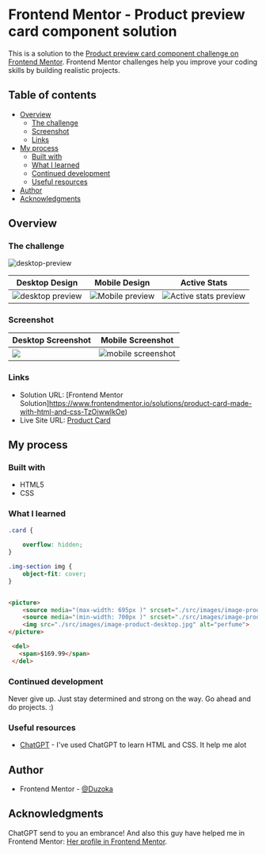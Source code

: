 # Frontend Mentor - Product preview card component solution

This is a solution to the [Product preview card component challenge on Frontend Mentor](https://www.frontendmentor.io/challenges/product-preview-card-component-GO7UmttRfa). Frontend Mentor challenges help you improve your coding skills by building realistic projects. 

## Table of contents

- [Overview](#overview)
  - [The challenge](#the-challenge)
  - [Screenshot](#screenshot)
  - [Links](#links)
- [My process](#my-process)
  - [Built with](#built-with)
  - [What I learned](#what-i-learned)
  - [Continued development](#continued-development)
  - [Useful resources](#useful-resources)
- [Author](#author)
- [Acknowledgments](#acknowledgments)


## Overview

### The challenge
![desktop-preview](https://user-images.githubusercontent.com/102036752/222904104-bfe3b7ba-418f-45a3-9f45-351c45685a25.jpg)

<table>

 <thead> <th>Desktop Design</th> <th>Mobile Design</th> <th>Active Stats</th> </thead>
 <tbody> 
 
 <tr> 
 <td> <img src="https://user-images.githubusercontent.com/102036752/222904335-8f05d385-7ccf-4b81-b30b-dc6c48eb70d4.jpg" alt="desktop preview">
</td>
 <td> <img src="https://user-images.githubusercontent.com/102036752/222904346-26d1dc41-1e0b-44a6-af65-0f863356da51.jpg" alt="Mobile preview">
</td>
 <td> <img src="https://user-images.githubusercontent.com/102036752/222904355-0b91142f-f050-40ad-8de4-8c2c2936d049.jpg" alt="Active stats preview">
</td>
 <tr>
 
 </tbody>

</table>


### Screenshot

<table>

 <thead> 
    <th>Desktop Screenshot</th>
    <th> Mobile Screenshot</th> 
 </thead>
 <tbody>
  <tr> 
    <td>
      <img src="https://user-images.githubusercontent.com/102036752/222905856-09e43a66-cfe4-4609-81eb-a6cdb7ab074e.png">
   </td>
    <td>
      <img src="https://user-images.githubusercontent.com/102036752/222904655-63ec618f-9190-4e93-9c9d-41b8dcacfb13.png" alt="mobile screenshot">
    </td>
   </tr>
 </tbody>

</table>


### Links

- Solution URL: [Frontend Mentor Solution]https://www.frontendmentor.io/solutions/product-card-made-with-html-and-css-TzOiwwIkOe)
- Live Site URL: [Product Card](https://duzoka.github.io/product-card/)

## My process

### Built with

- HTML5
- CSS 

### What I learned


```css
.card {
    
    overflow: hidden;
}

.img-section img {
    object-fit: cover;
}
```

```html

<picture>
    <source media="(max-width: 695px )" srcset="./src/images/image-product-mobile.jpg">
    <source media="(min-width: 700px )" srcset="./src/images/image-product-desktop.jpg">
    <img src="./src/images/image-product-desktop.jpg" alt="perfume">
</picture>

```

```HTML
 <del>
   <span>$169.99</span>
 </del>
 ```


### Continued development

Never give up. Just stay determined and strong on the way. Go ahead and do projects. :)

### Useful resources

- [ChatGPT](https://openai.com/blog/chatgpt/) - I've used ChatGPT to learn HTML and CSS. It help me alot


## Author

- Frontend Mentor - [@Duzoka](https://www.frontendmentor.io/profile/Duzoka)


## Acknowledgments

ChatGPT send to you an embrance! And also this guy have helped me in Frontend Mentor: [Her profile in Frontend Mentor](https://www.frontendmentor.io/profile/0xAbdulKhalid). 

